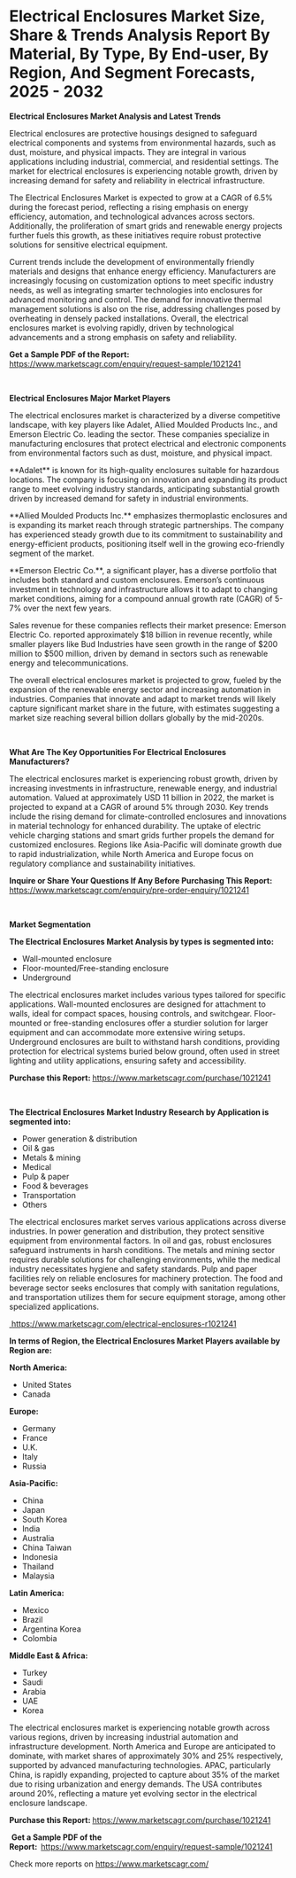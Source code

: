 <p><h1>Electrical Enclosures Market Size, Share & Trends Analysis Report By Material, By Type, By End-user, By Region, And Segment Forecasts, 2025 - 2032</h1></p><p><strong>Electrical Enclosures Market Analysis and Latest Trends</strong></p>
<p><p>Electrical enclosures are protective housings designed to safeguard electrical components and systems from environmental hazards, such as dust, moisture, and physical impacts. They are integral in various applications including industrial, commercial, and residential settings. The market for electrical enclosures is experiencing notable growth, driven by increasing demand for safety and reliability in electrical infrastructure. </p><p>The Electrical Enclosures Market is expected to grow at a CAGR of 6.5% during the forecast period, reflecting a rising emphasis on energy efficiency, automation, and technological advances across sectors. Additionally, the proliferation of smart grids and renewable energy projects further fuels this growth, as these initiatives require robust protective solutions for sensitive electrical equipment. </p><p>Current trends include the development of environmentally friendly materials and designs that enhance energy efficiency. Manufacturers are increasingly focusing on customization options to meet specific industry needs, as well as integrating smarter technologies into enclosures for advanced monitoring and control. The demand for innovative thermal management solutions is also on the rise, addressing challenges posed by overheating in densely packed installations. Overall, the electrical enclosures market is evolving rapidly, driven by technological advancements and a strong emphasis on safety and reliability.</p></p>
<p><strong>Get a Sample PDF of the Report:&nbsp;</strong> <a href="https://www.marketscagr.com/enquiry/request-sample/1021241?utm_campaign=1166&utm_medium=2&utm_source=Github&utm_content=ia&utm_term=11022025&utm_id=electrical-enclosures">https://www.marketscagr.com/enquiry/request-sample/1021241</a></p>
<p>&nbsp;</p>
<p><strong>Electrical Enclosures Major Market Players</strong></p>
<p><p>The electrical enclosures market is characterized by a diverse competitive landscape, with key players like Adalet, Allied Moulded Products Inc., and Emerson Electric Co. leading the sector. These companies specialize in manufacturing enclosures that protect electrical and electronic components from environmental factors such as dust, moisture, and physical impact.</p><p>**Adalet** is known for its high-quality enclosures suitable for hazardous locations. The company is focusing on innovation and expanding its product range to meet evolving industry standards, anticipating substantial growth driven by increased demand for safety in industrial environments.</p><p>**Allied Moulded Products Inc.** emphasizes thermoplastic enclosures and is expanding its market reach through strategic partnerships. The company has experienced steady growth due to its commitment to sustainability and energy-efficient products, positioning itself well in the growing eco-friendly segment of the market.</p><p>**Emerson Electric Co.**, a significant player, has a diverse portfolio that includes both standard and custom enclosures. Emerson’s continuous investment in technology and infrastructure allows it to adapt to changing market conditions, aiming for a compound annual growth rate (CAGR) of 5-7% over the next few years.</p><p>Sales revenue for these companies reflects their market presence: Emerson Electric Co. reported approximately $18 billion in revenue recently, while smaller players like Bud Industries have seen growth in the range of $200 million to $500 million, driven by demand in sectors such as renewable energy and telecommunications.</p><p>The overall electrical enclosures market is projected to grow, fueled by the expansion of the renewable energy sector and increasing automation in industries. Companies that innovate and adapt to market trends will likely capture significant market share in the future, with estimates suggesting a market size reaching several billion dollars globally by the mid-2020s.</p></p>
<p>&nbsp;</p>
<p><strong>What Are The Key Opportunities For Electrical Enclosures Manufacturers?</strong></p>
<p><p>The electrical enclosures market is experiencing robust growth, driven by increasing investments in infrastructure, renewable energy, and industrial automation. Valued at approximately USD 11 billion in 2022, the market is projected to expand at a CAGR of around 5% through 2030. Key trends include the rising demand for climate-controlled enclosures and innovations in material technology for enhanced durability. The uptake of electric vehicle charging stations and smart grids further propels the demand for customized enclosures. Regions like Asia-Pacific will dominate growth due to rapid industrialization, while North America and Europe focus on regulatory compliance and sustainability initiatives.</p></p>
<p><strong>Inquire or Share Your Questions If Any Before Purchasing This Report:</strong> <a href="https://www.marketscagr.com/enquiry/pre-order-enquiry/1021241?utm_campaign=1166&utm_medium=2&utm_source=Github&utm_content=ia&utm_term=11022025&utm_id=electrical-enclosures">https://www.marketscagr.com/enquiry/pre-order-enquiry/1021241</a></p>
<p>&nbsp;</p>
<p><strong>Market Segmentation</strong></p>
<p><strong>The Electrical Enclosures Market Analysis by types is segmented into:</strong></p>
<p><ul><li>Wall-mounted enclosure</li><li>Floor-mounted/Free-standing enclosure</li><li>Underground</li></ul></p>
<p><p>The electrical enclosures market includes various types tailored for specific applications. Wall-mounted enclosures are designed for attachment to walls, ideal for compact spaces, housing controls, and switchgear. Floor-mounted or free-standing enclosures offer a sturdier solution for larger equipment and can accommodate more extensive wiring setups. Underground enclosures are built to withstand harsh conditions, providing protection for electrical systems buried below ground, often used in street lighting and utility applications, ensuring safety and accessibility.</p></p>
<p><strong>Purchase this Report:&nbsp;</strong><a href="https://www.marketscagr.com/purchase/1021241?utm_campaign=1166&utm_medium=2&utm_source=Github&utm_content=ia&utm_term=11022025&utm_id=electrical-enclosures">https://www.marketscagr.com/purchase/1021241</a></p>
<p>&nbsp;</p>
<p><strong>The Electrical Enclosures Market Industry Research by Application is segmented into:</strong></p>
<p><ul><li>Power generation & distribution</li><li>Oil & gas</li><li>Metals & mining</li><li>Medical</li><li>Pulp & paper</li><li>Food & beverages</li><li>Transportation</li><li>Others</li></ul></p>
<p><p>The electrical enclosures market serves various applications across diverse industries. In power generation and distribution, they protect sensitive equipment from environmental factors. In oil and gas, robust enclosures safeguard instruments in harsh conditions. The metals and mining sector requires durable solutions for challenging environments, while the medical industry necessitates hygiene and safety standards. Pulp and paper facilities rely on reliable enclosures for machinery protection. The food and beverage sector seeks enclosures that comply with sanitation regulations, and transportation utilizes them for secure equipment storage, among other specialized applications.</p></p>
<p><a href="https://www.marketscagr.com/electrical-enclosures-r1021241?utm_campaign=1166&utm_medium=2&utm_source=Github&utm_content=ia&utm_term=11022025&utm_id=electrical-enclosures">&nbsp;https://www.marketscagr.com/electrical-enclosures-r1021241</a></p>
<p><strong>In terms of Region, the Electrical Enclosures Market Players available by Region are:</strong></p>
<p>
    <p> <strong> North America: </strong>
        <ul>
            <li>United States</li>
            <li>Canada</li>
        </ul>
        </p> 
    <p> <strong> Europe: </strong>
        <ul>
            <li>Germany</li>
            <li>France</li>
            <li>U.K.</li>
            <li>Italy</li>
            <li>Russia</li>
        </ul>
        </p> 
    <p> <strong> Asia-Pacific: </strong>
        <ul>
            <li>China</li>
            <li>Japan</li>
            <li>South Korea</li>
            <li>India</li>
            <li>Australia</li>
            <li>China Taiwan</li>
            <li>Indonesia</li>
            <li>Thailand</li>
            <li>Malaysia</li>
        </ul>
        </p> 
    <p> <strong> Latin America: </strong>
        <ul>
            <li>Mexico</li>
            <li>Brazil</li>
            <li>Argentina Korea</li>
            <li>Colombia</li>
        </ul>
        </p> 
    <p> <strong> Middle East & Africa: </strong>
        <ul>
            <li>Turkey</li>
            <li>Saudi</li>
            <li>Arabia</li>
            <li>UAE</li>
            <li>Korea</li>
        </ul>
    </p>
    </p>
<p><p>The electrical enclosures market is experiencing notable growth across various regions, driven by increasing industrial automation and infrastructure development. North America and Europe are anticipated to dominate, with market shares of approximately 30% and 25% respectively, supported by advanced manufacturing technologies. APAC, particularly China, is rapidly expanding, projected to capture about 35% of the market due to rising urbanization and energy demands. The USA contributes around 20%, reflecting a mature yet evolving sector in the electrical enclosure landscape.</p></p>
<p><strong>Purchase this Report: </strong><a href="https://www.marketscagr.com/purchase/1021241?utm_campaign=1166&utm_medium=2&utm_source=Github&utm_content=ia&utm_term=11022025&utm_id=electrical-enclosures">https://www.marketscagr.com/purchase/1021241</a></p>
<p>&nbsp;<strong>Get a Sample PDF of the Report:&nbsp;&nbsp;</strong><a href="https://www.marketscagr.com/enquiry/request-sample/1021241?utm_campaign=1166&utm_medium=2&utm_source=Github&utm_content=ia&utm_term=11022025&utm_id=electrical-enclosures">https://www.marketscagr.com/enquiry/request-sample/1021241</a></p>
<p><strong></strong></p>
<p>Check more reports on <a href="https://www.marketscagr.com/?utm_campaign=1166&utm_medium=2&utm_source=Github&utm_content=ia&utm_term=11022025&utm_id=electrical-enclosures">https://www.marketscagr.com/</a></p>